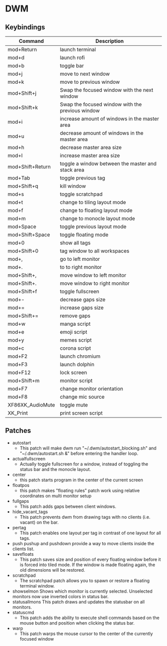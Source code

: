 # DWM

## Keybindings
| Command | Description |
| --- | --- |
|mod+Return|launch terminal|
|mod+d|launch rofi|
|mod+b|toggle bar|
|mod+j|move to next window|
|mod+k|move to previous window|
|mod+Shift+j|Swap the focused window with the next window|
|mod+Shift+k|Swap the focused window with the previous window|
|mod+i|increase amount of windows in the master area|
|mod+u|decrease amount of windows in the master area|
|mod+h|decrease master area size|
|mod+l|increase master area size|
|mod+Shift+Return|toggle a window between the master and stack area|
|mod+Tab|toggle previous tag|
|mod+Shift+q|kill window|
|mod+s|toggle scratchpad|
|mod+t|change to tiling layout mode|
|mod+f|change to floating layout mode|
|mod+m|change to monocle layout mode|
|mod+Space|toggle previous layout mode|
|mod+Shift+Space|toggle floating mode|
|mod+0|show all tags|
|mod+Shift+0|tag window to all workspaces|
|mod+,|go to left monitor|
|mod+.|to to right monitor|
|mod+Shift+,|move window to left monitor|
|mod+Shift+.|move window to right monitor|
|mod+Shift+f|toggle fullscreen|
|mod+-|decrease gaps size|
|mod+=|increase gaps size|
|mod+Shift+=|remove gaps|
|mod+w|manga script|
|mod+e|emoji script|
|mod+y|memes script|
|mod+c|corona script|
|mod+F2|launch chromium|
|mod+F3|launch dolphin|
|mod+F12|lock screen|
|mod+Shift+m|monitor script|
|mod+F7|change monitor orientation|
|mod+F8|change mic source|
|XF86XK_AudioMute|toggle mute|
|XK_Print|print screen script|
## Patches

- autostart 
    * This patch will make dwm run "~/.dwm/autostart_blocking.sh" and "~/.dwm/autostart.sh &" before entering the handler loop.
- actualfullscreen
	* Actually toggle fullscreen for a window, instead of toggling the status bar and the monocle layout.
- center
    * this patch starts program in the center of the current screen
- floatpos
    * this patch makes "floating rules" patch work using relative coordinates on multi monitor setup 
- fullgaps
    * This patch adds gaps between client windows.
- hide_vacant_tags
    * This patch prevents dwm from drawing tags with no clients (i.e. vacant) on the bar.
- pertag
    * This patch enables one layout per tag in contrast of one layout for all tags.
- push
    pushup and pushdown provide a way to move clients inside the clients list.
- savefloats
    * This patch saves size and position of every floating window before it is forced into tiled mode. If the window is made floating again, the old dimensions will be restored.
- scratchpad
    * The scratchpad patch allows you to spawn or restore a floating terminal window.
- showselmon
    Shows which monitor is currently selected. Unselected monitors now use inverted colors in status bar.
- statusallmons
    This patch draws and updates the statusbar on all monitors.
- statuscmd
    * This patch adds the ability to execute shell commands based on the mouse button and position when clicking the status bar.
- warp
    * This patch warps the mouse cursor to the center of the currently focused window
